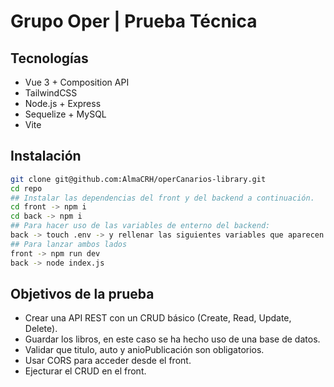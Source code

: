 # Grupo Oper | Prueba Técnica

## Tecnologías
- Vue 3 + Composition API
- TailwindCSS
- Node.js + Express
- Sequelize + MySQL
- Vite

## Instalación
```bash
git clone git@github.com:AlmaCRH/operCanarios-library.git
cd repo
## Instalar las dependencias del front y del backend a continuación.
cd front -> npm i
cd back -> npm i
## Para hacer uso de las variables de enterno del backend:
back -> touch .env -> y rellenar las siguientes variables que aparecen en el .env.example con sus datos
## Para lanzar ambos lados
front -> npm run dev
back -> node index.js
```

## Objetivos de la prueba
- Crear una API REST con un CRUD básico (Create, Read, Update, Delete).
- Guardar los libros, en este caso se ha hecho uso de una base de datos.
- Validar que titulo, auto y anioPublicación son obligatorios.
- Usar CORS para acceder desde el front.
- Ejecturar el CRUD en el front.

